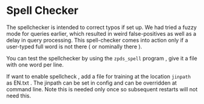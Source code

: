 # Spell Checker

The spellchecker is intended to correct typos if set up. We had tried a fuzzy mode for queries earlier, which 
resulted in weird false-positives as well as a delay in query processing. This spell-checker comes into action
only if a user-typed full word is not there ( or nominally there ).

You can test the spellchecker by using the `zpds_spell` program , give it a file with one word per line.

If want to enable spellcheck , add a file for training at the location `jinpath` as EN.txt . The jinpath can be set in config and 
can be overridden at command line. Note this is needed only once so subsequent restarts will not need this.

